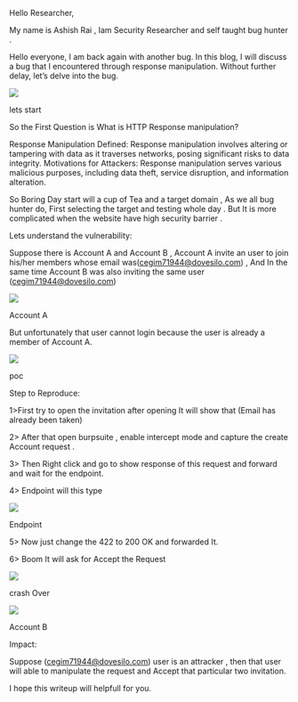 Hello Researcher,

My name is Ashish Rai , Iam Security Researcher and self taught bug hunter .

Hello everyone, I am back again with another bug. In this blog, I will discuss a bug that I encountered through response manipulation. Without further delay, let’s delve into the bug.

![](https://miro.medium.com/v2/resize:fit:480/1*50mXV786Ziiiu_x0od8BuA.gif)

lets start

So the First Question is What is HTTP Response manipulation?

Response Manipulation Defined: Response manipulation involves altering or tampering with data as it traverses networks, posing significant risks to data integrity. Motivations for Attackers: Response manipulation serves various malicious purposes, including data theft, service disruption, and information alteration.

So Boring Day start will a cup of Tea and a target domain , As we all bug hunter do, First selecting the target and testing whole day . But It is more complicated when the website have high security barrier .

Lets understand the vulnerability:

Suppose there is Account A and Account B , Account A invite an user to join his/her members whose email was(cegim71944@dovesilo.com) , And In the same time Account B was also inviting the same user (cegim71944@dovesilo.com)

![](https://miro.medium.com/v2/resize:fit:700/1*DXZp3us6Q2JQXjm-KFUHaA.jpeg)

Account A

But unfortunately that user cannot login because the user is already a member of Account A.

![](https://miro.medium.com/v2/resize:fit:700/1*_TG9-cX3okUmoXk7dbkB-A.jpeg)

poc

Step to Reproduce:

1>First try to open the invitation after opening It will show that (Email has already been taken)

2> After that open burpsuite , enable intercept mode and capture the create Account request .

3> Then Right click and go to show response of this request and forward and wait for the endpoint.

4> Endpoint will this type

![](https://miro.medium.com/v2/resize:fit:426/1*Kdugy-ZRVtZu-oGKlMsjyQ.jpeg)

Endpoint

5> Now just change the 422 to 200 OK and forwarded It.

6> Boom It will ask for Accept the Request

![](https://miro.medium.com/v2/resize:fit:463/1*IxMZQrvHUqna0wDqr2iEyg.gif)

crash Over

![](https://miro.medium.com/v2/resize:fit:700/1*F3s0Rd8i6THC8N8d6Fr0tg.jpeg)

Account B

Impact:

Suppose (cegim71944@dovesilo.com) user is an attracker , then that user will able to manipulate the request and Accept that particular two invitation.

I hope this writeup will helpfull for you.

